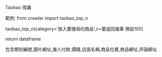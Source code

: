 Taobao 爬蟲

範例:
from crawler import taobao_top_n

taobao_top_n(category='放入要搜尋的商品',n=要返回幾筆 預設100)

return dataframe

包含類別編號,圖片網址,幾人付款,價錢,店面名稱,商品位置,商品網址,評論網址

